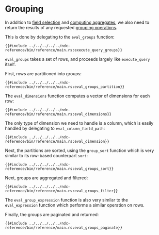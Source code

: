 # Grouping

In addition to [field selection](./field-selection.md) and [computing aggregates](./aggregates.md), we also need to return the results of any requested [grouping operations](../../../specification/queries/grouping.md).

This is done by delegating to the `eval_groups` function:

```rust,no_run,noplayground
{{#include ../../../../../ndc-reference/bin/reference/main.rs:execute_query_groups}}
```

`eval_groups` takes a set of rows, and proceeds largely like `execute_query` itself.

First, rows are partitioned into groups:

```rust,no_run,noplayground
{{#include ../../../../../ndc-reference/bin/reference/main.rs:eval_groups_partition}}
```

The `eval_dimensions` function computes a vector of dimensions for each row:

```rust,no_run,noplayground
{{#include ../../../../../ndc-reference/bin/reference/main.rs:eval_dimensions}}
```

The only type of dimension we need to handle is a column, which is easily handled by delegating to `eval_column_field_path`:

```rust,no_run,noplayground
{{#include ../../../../../ndc-reference/bin/reference/main.rs:eval_dimension}}
```

Next, the partitions are sorted, using the `group_sort` function which is very similar to its row-based counterpart `sort`:

```rust,no_run,noplayground
{{#include ../../../../../ndc-reference/bin/reference/main.rs:eval_groups_sort}}
```

Next, groups are aggregated and filtered:

```rust,no_run,noplayground
{{#include ../../../../../ndc-reference/bin/reference/main.rs:eval_groups_filter}}
```

The `eval_group_expression` function is also very similar to the `eval_expression` function which performs a similar operation on rows.

Finally, the groups are paginated and returned:

```rust,no_run,noplayground
{{#include ../../../../../ndc-reference/bin/reference/main.rs:eval_groups_paginate}}
```
